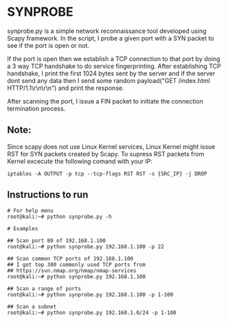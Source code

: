 # SYNPROBE
synprobe.py is a simple network reconnaissance tool developed using Scapy framework.
In the script, I probe a given port with a SYN packet to see if the port is open or
not. 

If the port is open then we establish a TCP connection to that port by doing a 3 way
TCP handshake to do service fingerprinting. After establishing TCP handshake, I print
the first 1024 bytes sent by the server and if the server dont send any data then I
send some random payload("GET /index.html HTTP/1.1\r\n\r\n") and print the response.

After scanning the port, I issue a FIN packet to initiate the connection termination
process.

## Note: 
Since scapy does not use Linux Kernel services, Linux Kernel might issue RST 
for SYN packets created by Scapy. To supress RST packets from Kernel excecute the 
following comand with your IP:
```
iptables -A OUTPUT -p tcp --tcp-flags RST RST -s {SRC_IP} -j DROP
```

## Instructions to run
```
# For help menu
root@kali:~# python synprobe.py -h

# Examples

## Scan port 80 of 192.168.1.100
root@kali:~# python synprobe.py 192.168.1.100 -p 22

## Scan common TCP ports of 192.168.1.100
## I got top 300 commonly used TCP ports from
## https://svn.nmap.org/nmap/nmap-services
root@kali:~# python synprobe.py 192.168.1.100

## Scan a range of ports
root@kali:~# python synprobe.py 192.168.1.100 -p 1-100

## Scan a subnet
root@kali:~# python synprobe.py 192.168.1.0/24 -p 1-100

```
